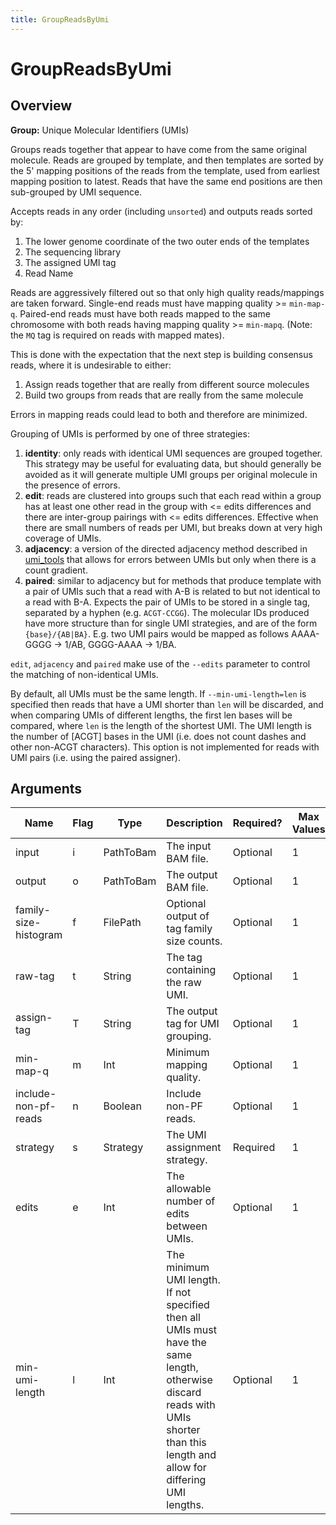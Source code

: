 ```yaml
---
title: GroupReadsByUmi
---
```


# GroupReadsByUmi

## Overview
**Group:** Unique Molecular Identifiers (UMIs)

Groups reads together that appear to have come from the same original molecule. Reads
are grouped by template, and then templates are sorted by the 5' mapping positions of
the reads from the template, used from earliest mapping position to latest. Reads that
have the same end positions are then sub-grouped by UMI sequence.

Accepts reads in any order (including `unsorted`) and outputs reads sorted by:

   1. The lower genome coordinate of the two outer ends of the templates
   2. The sequencing library
   3. The assigned UMI tag
   4. Read Name

Reads are aggressively filtered out so that only high quality reads/mappings are taken forward. Single-end
reads must have mapping quality >= `min-map-q`.  Paired-end reads must have both reads mapped to the same
chromosome with both reads having mapping quality >= `min-mapq`.  (Note: the `MQ` tag is required on reads
with mapped mates).

This is done with the expectation that the next step is building consensus reads, where
it is undesirable to either:

   1. Assign reads together that are really from different source molecules
   2. Build two groups from reads that are really from the same molecule

Errors in mapping reads could lead to both and therefore are minimized.

Grouping of UMIs is performed by one of three strategies:

1. **identity**:  only reads with identical UMI sequences are grouped together. This strategy
                  may be useful for evaluating data, but should generally be avoided as it will
                  generate multiple UMI groups per original molecule in the presence of errors.
2. **edit**:      reads are clustered into groups such that each read within a group has at least
                  one other read in the group with <= edits differences and there are inter-group
                  pairings with <= edits differences. Effective when there are small numbers of
                  reads per UMI, but breaks down at very high coverage of UMIs.
3. **adjacency**: a version of the directed adjacency method described in [umi_tools](http://dx.doi.org/10.1101/051755)
                  that allows for errors between UMIs but only when there is a count gradient.
4. **paired**:    similar to adjacency but for methods that produce template with a pair of UMIs
                  such that a read with A-B is related to but not identical to a read with B-A.
                  Expects the pair of UMIs to be stored in a single tag, separated by a hyphen
                  (e.g. `ACGT-CCGG`).  The molecular IDs produced have more structure than for single
                  UMI strategies, and are of the form `{base}/{AB|BA}`. E.g. two UMI pairs would be
                  mapped as follows AAAA-GGGG -> 1/AB, GGGG-AAAA -> 1/BA.

`edit`, `adjacency` and `paired` make use of the `--edits` parameter to control the matching of
non-identical UMIs.

By default, all UMIs must be the same length. If `--min-umi-length=len` is specified then reads that have a UMI
shorter than `len` will be discarded, and when comparing UMIs of different lengths, the first len bases will be
compared, where `len` is the length of the shortest UMI. The UMI length is the number of [ACGT] bases in the UMI
(i.e. does not count dashes and other non-ACGT characters). This option is not implemented for reads with UMI pairs
(i.e. using the paired assigner).

## Arguments

|Name|Flag|Type|Description|Required?|Max Values|Default Value(s)|
|----|----|----|-----------|---------|----------|----------------|
|input|i|PathToBam|The input BAM file.|Optional|1|/dev/stdin|
|output|o|PathToBam|The output BAM file.|Optional|1|/dev/stdout|
|family-size-histogram|f|FilePath|Optional output of tag family size counts.|Optional|1||
|raw-tag|t|String|The tag containing the raw UMI.|Optional|1|RX|
|assign-tag|T|String|The output tag for UMI grouping.|Optional|1|MI|
|min-map-q|m|Int|Minimum mapping quality.|Optional|1|30|
|include-non-pf-reads|n|Boolean|Include non-PF reads.|Optional|1|false|
|strategy|s|Strategy|The UMI assignment strategy.|Required|1||
|edits|e|Int|The allowable number of edits between UMIs.|Optional|1|1|
|min-umi-length|l|Int|The minimum UMI length. If not specified then all UMIs must have the same length, otherwise discard reads with UMIs shorter than this length and allow for differing UMI lengths.|Optional|1||

